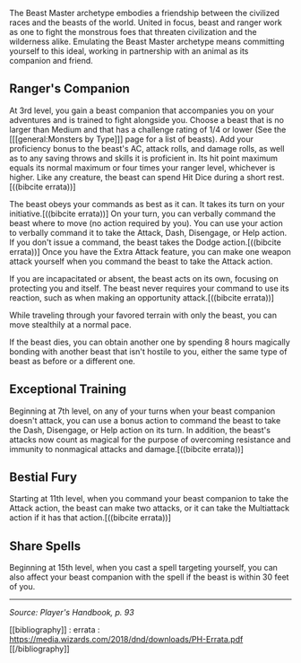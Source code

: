 The Beast Master archetype embodies a friendship between the civilized races and the beasts of the world. United in focus, beast and ranger work as one to fight the monstrous foes that threaten civilization and the wilderness alike. Emulating the Beast Master archetype means committing yourself to this ideal, working in partnership with an animal as its companion and friend.

## Ranger's Companion

At 3rd level, you gain a beast companion that accompanies you on your adventures and is trained to fight alongside you. Choose a beast that is no larger than Medium and that has a challenge rating of 1/4 or lower (See the [[[general:Monsters by Type]]] page for a list of beasts). Add your proficiency bonus to the beast's AC, attack rolls, and damage rolls, as well as to any saving throws and skills it is proficient in. Its hit point maximum equals its normal maximum or four times your ranger level, whichever is higher. Like any creature, the beast can spend Hit Dice during a short rest.[((bibcite errata))]

The beast obeys your commands as best as it can. It takes its turn on your initiative.[((bibcite errata))] On your turn, you can verbally command the beast where to move (no action required by you). You can use your action to verbally command it to take the Attack, Dash, Disengage, or Help action. If you don't issue a command, the beast takes the Dodge action.[((bibcite errata))] Once you have the Extra Attack feature, you can make one weapon attack yourself when you command the beast to take the Attack action.

If you are incapacitated or absent, the beast acts on its own, focusing on protecting you and itself. The beast never requires your command to use its reaction, such as when making an opportunity attack.[((bibcite errata))]

While traveling through your favored terrain with only the beast, you can move stealthily at a normal pace.

If the beast dies, you can obtain another one by spending 8 hours magically bonding with another beast that isn't hostile to you, either the same type of beast as before or a different one.

## Exceptional Training

Beginning at 7th level, on any of your turns when your beast companion doesn't attack, you can use a bonus action to command the beast to take the Dash, Disengage, or Help action on its turn. In addition, the beast's attacks now count as magical for the purpose of overcoming resistance and immunity to nonmagical attacks and damage.[((bibcite errata))]

## Bestial Fury

Starting at 11th level, when you command your beast companion to take the Attack action, the beast can make two attacks, or it can take the Multiattack action if it has that action.[((bibcite errata))]

## Share Spells

Beginning at 15th level, when you cast a spell targeting yourself, you can also affect your beast companion with the spell if the beast is within 30 feet of you.

----

*Source: Player's Handbook, p. 93*

[[bibliography]]
: errata : <https://media.wizards.com/2018/dnd/downloads/PH-Errata.pdf>
[[/bibliography]]

